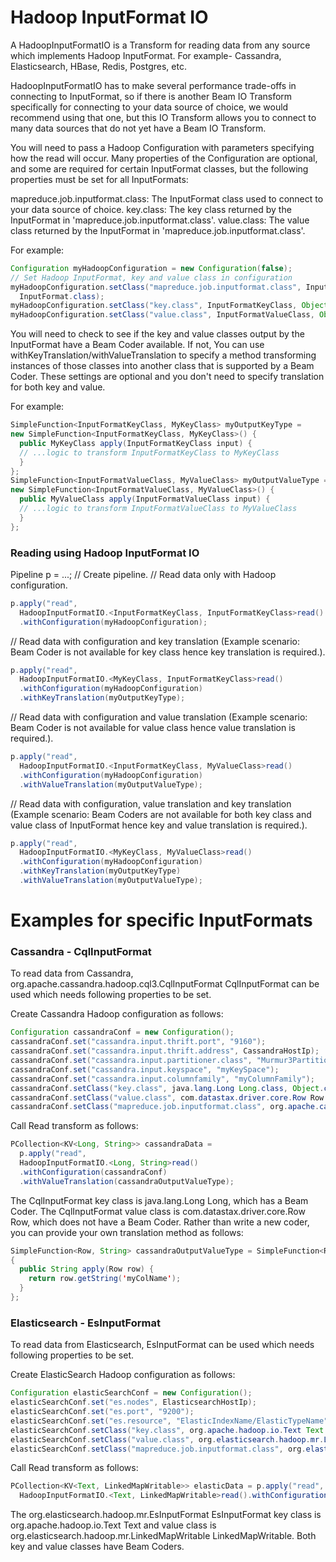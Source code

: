 <!--
    Licensed to the Apache Software Foundation (ASF) under one
    or more contributor license agreements.  See the NOTICE file
    distributed with this work for additional information
    regarding copyright ownership.  The ASF licenses this file
    to you under the Apache License, Version 2.0 (the
    "License"); you may not use this file except in compliance
    with the License.  You may obtain a copy of the License at

      http://www.apache.org/licenses/LICENSE-2.0

    Unless required by applicable law or agreed to in writing,
    software distributed under the License is distributed on an
    "AS IS" BASIS, WITHOUT WARRANTIES OR CONDITIONS OF ANY
    KIND, either express or implied.  See the License for the
    specific language governing permissions and limitations
    under the License.
-->

# Hadoop InputFormat IO

A HadoopInputFormatIO is a Transform for reading data from any source which
implements Hadoop InputFormat. For example- Cassandra, Elasticsearch, HBase, Redis, Postgres, etc.

HadoopInputFormatIO has to make several performance trade-offs in connecting to InputFormat, so if there is another Beam IO Transform specifically for connecting to your data source of choice, we would recommend using that one, but this IO Transform allows you to connect to many data sources that do not yet have a Beam IO Transform.

You will need to pass a Hadoop Configuration with parameters specifying how the read will occur. Many properties of the Configuration are optional, and some are required for certain InputFormat classes, but the following properties must be set for all InputFormats:

mapreduce.job.inputformat.class: The InputFormat class used to connect to your data source of choice.
key.class: The key class returned by the InputFormat in 'mapreduce.job.inputformat.class'.
value.class: The value class returned by the InputFormat in 'mapreduce.job.inputformat.class'.

For example:
```java
Configuration myHadoopConfiguration = new Configuration(false);
// Set Hadoop InputFormat, key and value class in configuration
myHadoopConfiguration.setClass("mapreduce.job.inputformat.class", InputFormatClass,
  InputFormat.class);
myHadoopConfiguration.setClass("key.class", InputFormatKeyClass, Object.class);
myHadoopConfiguration.setClass("value.class", InputFormatValueClass, Object.class);
```

You will need to check to see if the key and value classes output by the InputFormat have a Beam Coder available. If not, You can use withKeyTranslation/withValueTranslation to specify a method transforming instances of those classes into another class that is supported by a Beam Coder. These settings are optional and you don't need to specify translation for both key and value.

For example:
```java
SimpleFunction<InputFormatKeyClass, MyKeyClass> myOutputKeyType =
new SimpleFunction<InputFormatKeyClass, MyKeyClass>() {
  public MyKeyClass apply(InputFormatKeyClass input) {
  // ...logic to transform InputFormatKeyClass to MyKeyClass
  }
};
SimpleFunction<InputFormatValueClass, MyValueClass> myOutputValueType =
new SimpleFunction<InputFormatValueClass, MyValueClass>() {
  public MyValueClass apply(InputFormatValueClass input) {
  // ...logic to transform InputFormatValueClass to MyValueClass
  }
};
```

### Reading using Hadoop InputFormat IO
Pipeline p = ...; // Create pipeline.
// Read data only with Hadoop configuration.

```java
p.apply("read",
  HadoopInputFormatIO.<InputFormatKeyClass, InputFormatKeyClass>read()
  .withConfiguration(myHadoopConfiguration);
```

// Read data with configuration and key translation (Example scenario: Beam Coder is not
available for key class hence key translation is required.).

```java
p.apply("read",
  HadoopInputFormatIO.<MyKeyClass, InputFormatKeyClass>read()
  .withConfiguration(myHadoopConfiguration)
  .withKeyTranslation(myOutputKeyType);
```

// Read data with configuration and value translation (Example scenario: Beam Coder is not
available for value class hence value translation is required.).

```java
p.apply("read",
  HadoopInputFormatIO.<InputFormatKeyClass, MyValueClass>read()
  .withConfiguration(myHadoopConfiguration)
  .withValueTranslation(myOutputValueType);
```

// Read data with configuration, value translation and key translation (Example scenario: Beam Coders are not available for both key class and value class of InputFormat hence key and value translation is required.).

```java
p.apply("read",
  HadoopInputFormatIO.<MyKeyClass, MyValueClass>read()
  .withConfiguration(myHadoopConfiguration)
  .withKeyTranslation(myOutputKeyType)
  .withValueTranslation(myOutputValueType);
```

# Examples for specific InputFormats

### Cassandra - CqlInputFormat

To read data from Cassandra, org.apache.cassandra.hadoop.cql3.CqlInputFormat
CqlInputFormat can be used which needs following properties to be set.

Create Cassandra Hadoop configuration as follows:

```java
Configuration cassandraConf = new Configuration();
cassandraConf.set("cassandra.input.thrift.port", "9160");
cassandraConf.set("cassandra.input.thrift.address", CassandraHostIp);
cassandraConf.set("cassandra.input.partitioner.class", "Murmur3Partitioner");
cassandraConf.set("cassandra.input.keyspace", "myKeySpace");
cassandraConf.set("cassandra.input.columnfamily", "myColumnFamily");
cassandraConf.setClass("key.class", java.lang.Long Long.class, Object.class);
cassandraConf.setClass("value.class", com.datastax.driver.core.Row Row.class, Object.class);
cassandraConf.setClass("mapreduce.job.inputformat.class", org.apache.cassandra.hadoop.cql3.CqlInputFormat CqlInputFormat.class, InputFormat.class);
```

Call Read transform as follows:

```java
PCollection<KV<Long, String>> cassandraData =
  p.apply("read",
  HadoopInputFormatIO.<Long, String>read()
  .withConfiguration(cassandraConf)
  .withValueTranslation(cassandraOutputValueType);
```

The CqlInputFormat key class is java.lang.Long Long, which has a Beam Coder. The CqlInputFormat value class is com.datastax.driver.core.Row Row, which does not have a Beam Coder. Rather than write a new coder, you can provide your own translation method as follows:

```java
SimpleFunction<Row, String> cassandraOutputValueType = SimpleFunction<Row, String>()
{
  public String apply(Row row) {
    return row.getString('myColName');
  }
};
```
 
### Elasticsearch - EsInputFormat
 
To read data from Elasticsearch, EsInputFormat can be used which needs following properties to be set.
 
Create ElasticSearch Hadoop configuration as follows:

```java
Configuration elasticSearchConf = new Configuration();
elasticSearchConf.set("es.nodes", ElasticsearchHostIp);
elasticSearchConf.set("es.port", "9200");
elasticSearchConf.set("es.resource", "ElasticIndexName/ElasticTypeName");
elasticSearchConf.setClass("key.class", org.apache.hadoop.io.Text Text.class, Object.class);
elasticSearchConf.setClass("value.class", org.elasticsearch.hadoop.mr.LinkedMapWritable LinkedMapWritable.class, Object.class);
elasticSearchConf.setClass("mapreduce.job.inputformat.class", org.elasticsearch.hadoop.mr.EsInputFormat EsInputFormat.class, InputFormat.class);
```

Call Read transform as follows:

```java
PCollection<KV<Text, LinkedMapWritable>> elasticData = p.apply("read",
  HadoopInputFormatIO.<Text, LinkedMapWritable>read().withConfiguration(elasticSearchConf));
```

The org.elasticsearch.hadoop.mr.EsInputFormat EsInputFormat key class is
org.apache.hadoop.io.Text Text and value class is org.elasticsearch.hadoop.mr.LinkedMapWritable LinkedMapWritable. Both key and value classes have Beam Coders.